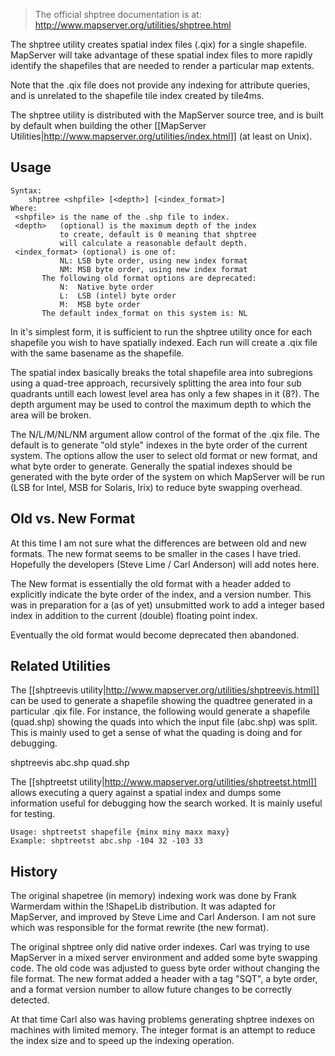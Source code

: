 >                                                                                                                                                                                                                                                                                                                                                                                                                                                      
> The official shptree documentation is at: http://www.mapserver.org/utilities/shptree.html                                                                                                                                                                                                                                                                                                                                                                  
>                                                                                                                                                                                                                                                                                                                                                                                                                                                      
                                                                                                                                                                                                                                                                                                                                                                                                                                                           
The shptree utility creates spatial index files (.qix) for a single shapefile. MapServer will take advantage of these spatial index files to more rapidly identify the shapefiles that are needed to render a particular map extents.                                                                                                                                                                                                                     
                                                                                                                                                                                                                                                                                                                                                                                                                                                           
Note that the .qix file does not provide any indexing for attribute queries, and is unrelated to the shapefile tile index created by tile4ms.                                                                                                                                                                                                                                                                                                              
                                                                                                                                                                                                                                                                                                                                                                                                                                                           
The shptree utility is distributed with the MapServer source tree, and is built by default when building the other [[MapServer Utilities|http://www.mapserver.org/utilities/index.html]] (at least on Unix).                                                                                                                                                                                                                                                
                                                                                                                                                                                                                                                                                                                                                                                                                                                           
## Usage                                                                                                                                                                                                                                                                                                                                                                                                                                               

```                                                                                                                                                                                                                                                                                                                                                                                                                                                        
Syntax:                                                                                                                                                                                                                                                                                                                                                                                                                                                    
    shptree <shpfile> [<depth>] [<index_format>]                                                                                                                                                                                                                                                                                                                                                                                                           
Where:                                                                                                                                                                                                                                                                                                                                                                                                                                                     
 <shpfile> is the name of the .shp file to index.                                                                                                                                                                                                                                                                                                                                                                                                          
 <depth>   (optional) is the maximum depth of the index                                                                                                                                                                                                                                                                                                                                                                                                    
           to create, default is 0 meaning that shptree                                                                                                                                                                                                                                                                                                                                                                                                    
           will calculate a reasonable default depth.                                                                                                                                                                                                                                                                                                                                                                                                      
 <index_format> (optional) is one of:                                                                                                                                                                                                                                                                                                                                                                                                                      
           NL: LSB byte order, using new index format                                                                                                                                                                                                                                                                                                                                                                                                      
           NM: MSB byte order, using new index format                                                                                                                                                                                                                                                                                                                                                                                                      
       The following old format options are deprecated:                                                                                                                                                                                                                                                                                                                                                                                                    
           N:  Native byte order                                                                                                                                                                                                                                                                                                                                                                                                                           
           L:  LSB (intel) byte order                                                                                                                                                                                                                                                                                                                                                                                                                      
           M:  MSB byte order                                                                                                                                                                                                                                                                                                                                                                                                                              
       The default index_format on this system is: NL                                                                                                                                                                                                                                                                                                                                                                                                      
```                                                                                                                                                                                                                                                                                                                                                                                                                                                        
In it's simplest form, it is sufficient to run the shptree utility once for each shapefile you wish to have spatially indexed. Each run will create a .qix file with the same basename as the shapefile.                                                                                                                                                                                                                                                   
                                                                                                                                                                                                                                                                                                                                                                                                                                                           
The spatial index basically breaks the total shapefile area into subregions using a quad-tree approach, recursively splitting the area into four sub quadrants untill each lowest level area has only a few shapes in it (8?). The depth argument may be used to control the maximum depth to which the area will be broken.                                                                                                                               
                                                                                                                                                                                                                                                                                                                                                                                                                                                           
The N/L/M/NL/NM argument allow control of the format of the .qix file. The default is to generate "old style" indexes in the byte order of the current system. The options allow the user to select old format or new format, and what byte order to generate. Generally the spatial indexes should be generated with the byte order of the system on which MapServer will be run (LSB for Intel, MSB for Solaris, Irix) to reduce byte swapping overhead.
                                                                                                                                                                                                                                                                                                                                                                                                                                                           
## Old vs. New Format                                                                                                                                                                                                                                                                                                                                                                                                                                 
                                                                                                                                                                                                                                                                                                                                                                                                                                                           
At this time I am not sure what the differences are between old and new formats. The new format seems to be smaller in the cases I have tried. Hopefully the developers (Steve Lime / Carl Anderson) will add notes here.                                                                                                                                                                                                                                  
                                                                                                                                                                                                                                                                                                                                                                                                                                                           
The New format is essentially the old format with a header added to explicitly indicate the byte order of the index, and a version number. This was in preparation for a (as of yet) unsubmitted work to add a integer based index in addition to the current (double) floating point index.                                                                                                                                                               
                                                                                                                                                                                                                                                                                                                                                                                                                                                           
Eventually the old format would become deprecated then abandoned.                                                                                                                                                                                                                                                                                                                                                                                          
                                                                                                                                                                                                                                                                                                                                                                                                                                                           
## Related Utilities                                                                                                                                                                                                                                                                                                                                                                                                                                    
                                                                                                                                                                                                                                                                                                                                                                                                                                                           
The [[shptreevis utility|http://www.mapserver.org/utilities/shptreevis.html]] can be used to generate a shapefile showing the quadtree generated in a particular .qix file. For instance, the following would generate a shapefile (quad.shp) showing the quads into which the input file (abc.shp) was split. This is mainly used to get a sense of what the quading is doing and for debugging.                                                            
                                                                                                                                                                                                                                                                                                                                                                                                                                                           
  shptreevis abc.shp quad.shp                                                                                                                                                                                                                                                                                                                                                                                                                              
                                                                                                                                                                                                                                                                                                                                                                                                                                                           
The [[shptreetst utility|http://www.mapserver.org/utilities/shptreetst.html]] allows executing a query against a spatial index and dumps some information useful for debugging how the search worked. It is mainly useful for testing.                                                                                                                                                                                                                       
  
```  
Usage: shptreetst shapefile {minx miny maxx maxy}                                                                                                                                                                                                                                                                                                                                                                                                        
Example: shptreetst abc.shp -104 32 -103 33                                                                                                                                                                                                                                                                                                                                                                                                              
```

## History                                                                                                                                                                                                                                                                                                                                                                                                                                             
                                                                                                                                                                                                                                                                                                                                                                                                                                                           
The original shapetree (in memory) indexing work was done by Frank Warmerdam within the !ShapeLib distribution. It was adapted for MapServer, and improved by Steve Lime and Carl Anderson. I am not sure which was responsible for the format rewrite (the new format).                                                                                                                                                                                  
                                                                                                                                                                                                                                                                                                                                                                                                                                                           
The original shptree only did native order indexes. Carl was trying to use MapServer in a mixed server environment and added some byte swapping code. The old code was adjusted to guess byte order without changing the file format. The new format added a header with a tag "SQT", a byte order, and a format version number to allow future changes to be correctly detected.                                                                         
                                                                                                                                                                                                                                                                                                                                                                                                                                                           
At that time Carl also was having problems generating shptree indexes on machines with limited memory. The integer format is an attempt to reduce the index size and to speed up the indexing operation.
